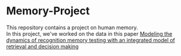 # Memory-Project
This repository contains a project on human memory.  
In this project, we've worked on the data in this paper [Modeling the dynamics of recognition memory testing with an integrated model of retrieval and decision making](https://www.sciencedirect.com/science/article/abs/pii/S0010028517303158)

